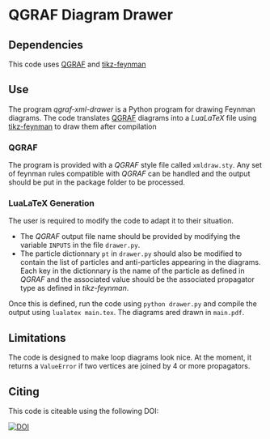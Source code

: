# QGRAF Diagram Drawer
## Dependencies
This code uses [QGRAF](http://cfif.ist.utl.pt/~paulo/qgraf.html) and [tikz-feynman](https://github.com/JP-Ellis/tikz-feynman)

## Use

The program *qgraf-xml-drawer* is a Python program for drawing Feynman diagrams. The code translates [QGRAF](http://cfif.ist.utl.pt/~paulo/qgraf.html) diagrams  into a *LuaLaTeX* file using [tikz-feynman](https://github.com/JP-Ellis/tikz-feynman) to draw them after compilation

### QGRAF
The program is provided with a *QGRAF* style file called `xmldraw.sty`. Any set of feynman rules compatible with *QGRAF* can be handled and the output should be put in the package folder to be processed.
### LuaLaTeX Generation
The user is required to modify the code to adapt it to their situation.
* The *QGRAF* output file name should be provided by modifying the variable `INPUTS` in the file `drawer.py`.
* The particle dictionnary `pt` in `drawer.py` should also be modified to contain the list of particles and anti-particles appearing in the diagrams. Each key in the dictionnary is the name of the particle as defined in *QGRAF* and the associated value should be the associated propagator type as defined in *tikz-feynman*.

Once this is defined, run the code using `python drawer.py` and compile the output using `lualatex main.tex`. The diagrams ared drawn in `main.pdf`.

## Limitations

The code is designed to make loop diagrams look nice. At the moment, it returns a `ValueError` if two vertices are joined by 4 or more propagators.

## Citing

This code is citeable using the following DOI:

[![DOI](https://zenodo.org/badge/59492920.svg)](https://zenodo.org/badge/latestdoi/59492920)
